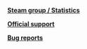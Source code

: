 **[Steam group / Statistics](http://steamcommunity.com/groups/ascfarm)**

**[Official support](http://steamcommunity.com/groups/ascfarm/discussions/1/)**

**[Bug reports](https://github.com/JustArchi/ArchiSteamFarm/issues)**